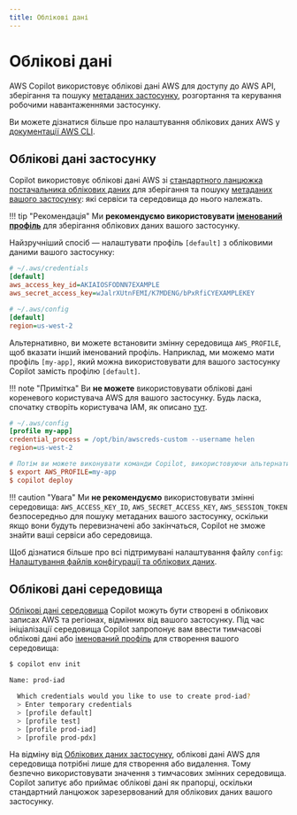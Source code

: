 ```yaml
---
title: Облікові дані
---
```


# Облікові дані

AWS Copilot використовує облікові дані AWS для доступу до AWS API, зберігання та пошуку [метаданих застосунку](../concepts/applications/), розгортання та керування робочими навантаженнями застосунку.

Ви можете дізнатися більше про налаштування облікових даних AWS у [документації AWS CLI](https://docs.aws.amazon.com/cli/latest/userguide/cli-configure-quickstart.html).

## Облікові дані застосунку

Copilot використовує облікові дані AWS зі [стандартного ланцюжка постачальника облікових даних](https://docs.aws.amazon.com/sdk-for-go/v1/developer-guide/configuring-sdk.html#specifying-credentials) для зберігання та пошуку [метаданих вашого застосунку](../concepts/applications/): які сервіси та середовища до нього належать.

!!! tip "Рекомендація"
    Ми **рекомендуємо використовувати [іменований профіль](https://docs.aws.amazon.com/cli/latest/userguide/cli-configure-profiles.html)** для зберігання облікових даних вашого застосунку.

Найзручніший спосіб — налаштувати профіль `[default]` з обліковими даними вашого застосунку:

```ini
# ~/.aws/credentials
[default]
aws_access_key_id=AKIAIOSFODNN7EXAMPLE
aws_secret_access_key=wJalrXUtnFEMI/K7MDENG/bPxRfiCYEXAMPLEKEY

# ~/.aws/config
[default]
region=us-west-2
```

Альтернативно, ви можете встановити змінну середовища `AWS_PROFILE`, щоб вказати інший іменований профіль. Наприклад, ми можемо мати профіль `[my-app]`, який можна використовувати для вашого застосунку Copilot замість профілю `[default]`.

!!! note "Примітка"
    Ви **не можете** використовувати облікові дані кореневого користувача AWS для вашого застосунку. Будь ласка, спочатку створіть користувача IAM, як описано [тут](https://docs.aws.amazon.com/IAM/latest/UserGuide/id_root-user.html).

```ini
# ~/.aws/config
[profile my-app]
credential_process = /opt/bin/awscreds-custom --username helen
region=us-west-2

# Потім ви можете виконувати команди Copilot, використовуючи альтернативний профіль:
$ export AWS_PROFILE=my-app
$ copilot deploy
```

!!! caution "Увага"
    Ми **не рекомендуємо** використовувати змінні середовища: `AWS_ACCESS_KEY_ID`, `AWS_SECRET_ACCESS_KEY`, `AWS_SESSION_TOKEN` безпосередньо для пошуку метаданих вашого застосунку, оскільки якщо вони будуть перевизначені або закінчаться, Copilot не зможе знайти ваші сервіси або середовища.

Щоб дізнатися більше про всі підтримувані налаштування файлу `config`: [Налаштування файлів конфігурації та облікових даних](https://docs.aws.amazon.com/cli/latest/userguide/cli-configure-files.html#cli-configure-files-settings).

## Облікові дані середовища

[Облікові дані середовища](../concepts/environments/) Copilot можуть бути створені в облікових записах AWS та регіонах, відмінних від вашого застосунку. Під час ініціалізації середовища Copilot запропонує вам ввести тимчасові облікові дані або [іменований профіль](https://docs.aws.amazon.com/cli/latest/userguide/cli-configure-profiles.html) для створення вашого середовища:

```bash
$ copilot env init

Name: prod-iad

  Which credentials would you like to use to create prod-iad?
  > Enter temporary credentials
  > [profile default]
  > [profile test]
  > [profile prod-iad]
  > [profile prod-pdx]
```

На відміну від [Облікових даних застосунку](#облікові-дані-застосунку), облікові дані AWS для середовища потрібні лише для створення або видалення. Тому безпечно використовувати значення з тимчасових змінних середовища. Copilot запитує або приймає облікові дані як прапорці, оскільки стандартний ланцюжок зарезервований для облікових даних вашого застосунку.
